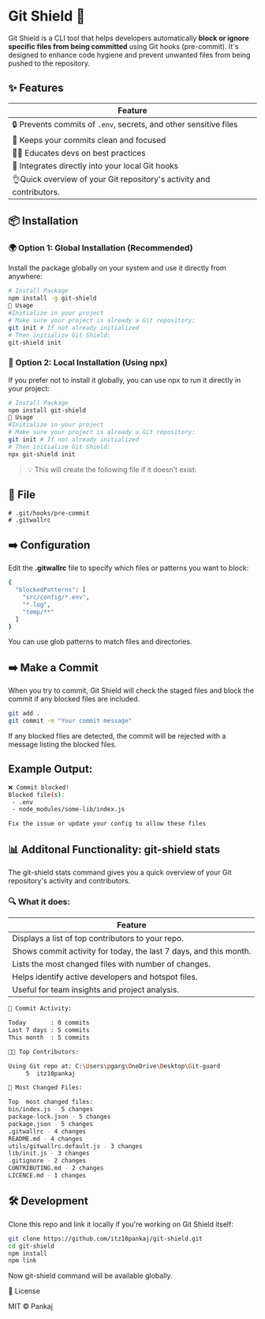 
# Git Shield 🧱

Git Shield is a CLI tool that helps developers automatically **block or ignore specific files from being committed** using Git hooks (pre-commit). It's designed to enhance code hygiene and prevent unwanted files from being pushed to the repository.

## ✨ Features
   Feature |
 | --- |
 | 🔒 Prevents commits of `.env`, secrets, and other sensitive files   |
 | 🧹 Keeps your commits clean and focused   |
 | 👨‍💻 Educates devs on best practices   |
 | 🧩 Integrates directly into your local Git hooks   |
 | 👌Quick overview of your Git repository's activity and contributors.  |

## 📦 Installation
### 🌍 Option 1: Global Installation (Recommended)
Install the package globally on your system and use it directly from anywhere:
```bash
# Install Package
npm install -g git-shield
🚀 Usage
#Initialize in your project
# Make sure your project is already a Git repository:
git init # If not already initialized
# Then initialize Git Shield:
git-shield init
```
### 📁 Option 2: Local Installation (Using npx)
If you prefer not to install it globally, you can use npx to run it directly in your project:
```bash
# Install Package
npm install git-shield
🚀 Usage
#Initialize in your project
# Make sure your project is already a Git repository:
git init # If not already initialized
# Then initialize Git Shield:
npx git-shield init
```
>💡 This will create the following file if it doesn’t exist:
## 📁 File
```
# .git/hooks/pre-commit
# .gitwallrc
```
## ➡️ Configuration

Edit the **.gitwallrc** file to specify which files or patterns you want to block:

```bash
{
  "blockedPatterns": [
    "src/config/*.env",
    "*.log",
    "temp/**"
  ]
}
```

You can use glob patterns to match files and directories.

## ➡️ Make a Commit

When you try to commit, Git Shield will check the staged files and block the commit if any blocked files are included.

```bash
git add .
git commit -m "Your commit message"
```
If any blocked files are detected, the commit will be rejected with a message listing the blocked files.
## Example Output:
```bash
❌ Commit blocked!
Blocked file(s):
 - .env
 - node_modules/some-lib/index.js

Fix the issue or update your config to allow these files
```
## 📊 Additonal Functionality: git-shield stats
The git-shield stats command gives you a quick overview of your Git repository's activity and contributors.

### 🔍 What it does:
   Feature |
  | --- |
  | Displays a list of top contributors to your repo. |
  | Shows commit activity for today, the last 7 days, and this month. |
  | Lists the most changed files with number of changes. |
  | Helps identify active developers and hotspot files. |
  | Useful for team insights and project analysis.  |
```bash
📅 Commit Activity:

Today       : 0 commits  
Last 7 days : 5 commits  
This month  : 5 commits  

👨‍💻 Top Contributors:

Using Git repo at: C:\Users\pgarg\OneDrive\Desktop\Git-guard
     5  itz10pankaj

📂 Most Changed Files:

Top  most changed files:
bin/index.js - 5 changes  
package-lock.json - 5 changes  
package.json - 5 changes  
.gitwallrc - 4 changes  
README.md - 4 changes  
utils/gitwallrc.default.js - 3 changes  
lib/init.js - 3 changes  
.gitignore - 2 changes  
CONTRIBUTING.md - 2 changes  
LICENCE.md - 1 changes
```
## 🛠 Development

Clone this repo and link it locally if you're working on Git Shield itself:

```bash
git clone https://github.com/itz10pankaj/git-shield.git
cd git-shield
npm install
npm link
```
Now git-shield command will be available globally.

📄 License

MIT © Pankaj


